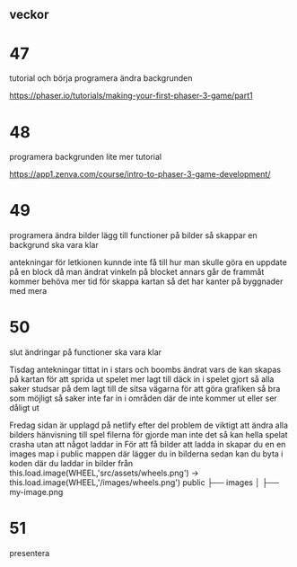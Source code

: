 ## veckor

# 47
tutorial och börja programera ändra backgrunden

https://phaser.io/tutorials/making-your-first-phaser-3-game/part1 
# 48
programera backgrunden lite mer tutorial

https://app1.zenva.com/course/intro-to-phaser-3-game-development/
# 49
programera ändra bilder lägg till functioner på bilder så skappar en backgrund ska vara klar

antekningar för letkionen kunnde inte få till hur man skulle göra en uppdate på en block då man ändrat vinkeln på blocket annars går de frammåt kommer behöva mer tid för skappa kartan så det har kanter på byggnader med mera
# 50
slut ändringar på functioner ska vara klar 

Tisdag antekningar tittat in i stars och boombs ändrat vars de kan skapas på kartan för att sprida ut spelet mer lagt till däck in i spelet gjort så alla saker studsar på dem lagt till de sitsa vägarna för att göra grafiken så bra som möjligt så saker inte far in i områden där de inte kommer ut eller ser dåligt ut

Fredag sidan är upplagd på netlify efter del problem de viktigt att ändra alla bilders hänvisning till spel filerna för gjorde man inte det så kan hella spelat crasha utan att något laddar in 
För att få bilder att ladda in skapar du en en images map i public mappen där lägger du in bilderna sedan kan du byta i koden där du laddar in bilder från this.load.image(WHEEL,'src/assets/wheels.png') -> this.load.image(WHEEL,'/images/wheels.png')
public
    ├── images
    │   ├── my-image.png
# 51
presentera